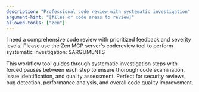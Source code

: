 ```yaml
---
description: "Professional code review with systematic investigation"
argument-hint: "[files or code areas to review]"
allowed-tools: ["zen"]
---
```


I need a comprehensive code review with prioritized feedback and severity levels. Please use the Zen MCP server's codereview tool to perform systematic investigation: $ARGUMENTS

This workflow tool guides through systematic investigation steps with forced pauses between each step to ensure thorough code examination, issue identification, and quality assessment. Perfect for security reviews, bug detection, performance analysis, and overall code quality improvement.